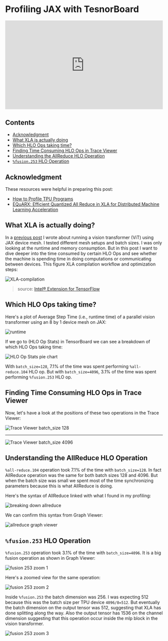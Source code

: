 # Profiling JAX with TesnorBoard 

<div style="position: relative; padding-bottom: 56.25%; height: 0; overflow: hidden;">
  <iframe style="position: absolute; top: 0; left: 0; width: 100%; height: 100%;" src="https://www.youtube.com/embed/znxzsPzNK6c" frameborder="0" allowfullscreen></iframe>
</div>

## Contents

* [Acknowledgment](#acknowledgment)
* [What XLA is actually doing](#what-xla-is-actually-doing)
* [Which HLO Ops taking time?](#which-hlo-ops-taking-time)
* [Finding Time Consuming HLO Ops in Trace Viewer](#finding-time-consuming-hlo-ops-in-trace-viewer)
* [Understanding the AllReduce HLO Operation](#understanding-the-allreduce-hlo-operation)
* [`%fusion.253` HLO Operation](#fusion253-hlo-operation)


## Acknowledgment
These resources were helpful in preparing this post:
  - [How to Profile TPU Programs](https://jax-ml.github.io/scaling-book/profiling/)
  - [EQuARX: Efficient Quantized All Reduce in XLA for Distributed Machine Learning Acceleration](https://arxiv.org/abs/2506.17615)


## What XLA is actually doing?

In a [previous post](https://mashaan14.github.io/YouTube-channel/jax_performance/2025_07_14_jax_device_mesh) I wrote about running a vision transformer (ViT) using JAX device mesh. I tested different mesh setups and batch sizes. I was only looking at the runtime and memory consumption. But in this post I want to dive deeper into the time consumed by certain HLO Ops and see whether the machine is spending time in doing computations or communicating between devices. This figure XLA compilation workflow and optimization steps: 

![XLA-compilation](https://github.com/user-attachments/assets/08239147-e5e5-427c-9356-728c9341ac16)
> source: [Intel® Extension for TensorFlow](https://intel.github.io/intel-extension-for-tensorflow/latest/docs/guide/OpenXLA.html)

## Which HLO Ops taking time?

Here's a plot of Average Step Time (i.e., runtime time) of a parallel vision transformer using an 8 by 1 device mesh on JAX:

![runtime](https://github.com/user-attachments/assets/2e99d157-28d6-4ff2-b6fb-555eb785e0ef)

If we go to (HLO Op Stats) in TensorBoard we can see a breakdown of which HLO Ops taking time:

![HLO Op Stats pie chart](https://github.com/user-attachments/assets/ca23d31b-66c6-485e-9194-601cffe999c0)

With `batch_size=128`, 7.1% of the time was spent performing `%all-reduce.104` HLO op. But with `batch_size=4096`, 3.1% of the time was spent performing `%fusion.253` HLO op.

## Finding Time Consuming HLO Ops in Trace Viewer

Now, let's have a look at the positions of these two operations in the Trace Viewer:

![Trace Viewer batch_size 128](https://github.com/user-attachments/assets/69db106b-b85d-46b1-aa6b-a49896546e8b)

---

![Trace Viewer batch_size 4096](https://github.com/user-attachments/assets/e48ac935-f0f8-4988-a979-eafc8a17706a)

## Understanding the AllReduce HLO Operation

`%all-reduce.104` operation took 7.1% of the time with `batch_size=128`. In fact AllReduce operation was the same for both batch sizes 128 and 4096. But when the batch size was small we spent most of the time synchronizing parameters because this is what AllReduce is doing.

Here's the syntax of AllReduce linked with what I found in my profiling:

![breaking down allreduce](https://github.com/user-attachments/assets/a7403ee8-d7fc-4eb9-befc-92fe85e09489)

We can confirm this syntax from Graph Viewer:

![allreduce graph viewer](https://github.com/user-attachments/assets/bf071fef-72d2-4bd1-8b96-61757ba2f82f)

## `%fusion.253` HLO Operation

`%fusion.253` operation took 3.1% of the time with `batch_size=4096`. It is a big fusion operation as shown in Graph Viewer:

![fusion 253 zoom 1](https://github.com/user-attachments/assets/f24ceb1f-be27-4464-98d7-564238d7e9fa)

Here's a zoomed view for the same operation:

![fusion 253 zoom 2](https://github.com/user-attachments/assets/14fcfd66-419b-466a-89b4-344003cb19d3)

Inside `%fusion.253` the batch dimension was 256. I was expecting 512 because this was the batch size per TPU device `4096/8=512`. But eventually the batch dimension on the output tensor was 512, suggesting that XLA has done splitting along the way. Also the output tensor has 1536 on the channel dimension suggesting that this operation occur inside the mlp block in the vision transformer. 

![fusion 253 zoom 3](https://github.com/user-attachments/assets/c52def0d-474c-43b9-97d3-afeba8a1da43)
